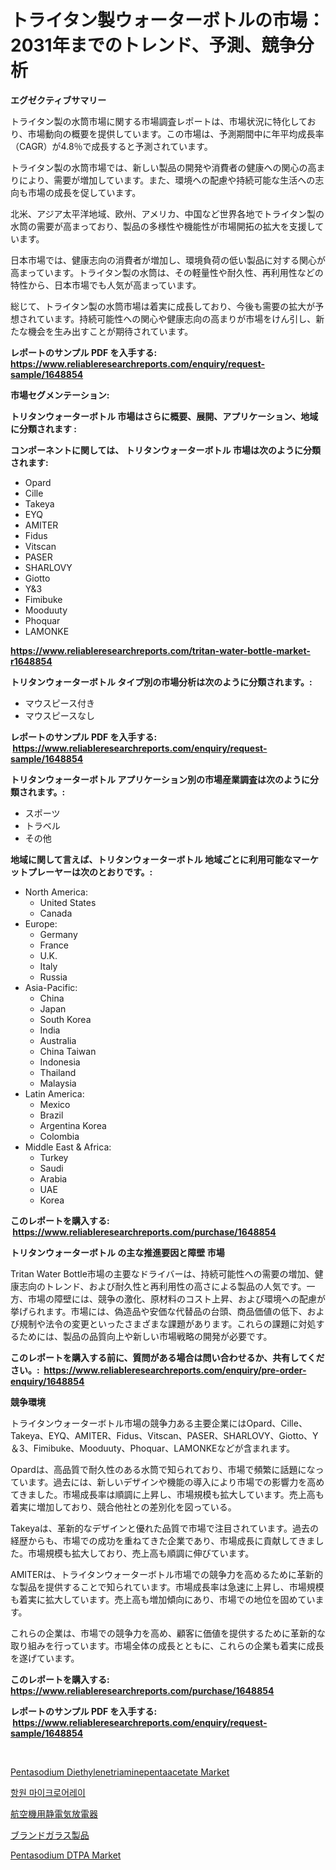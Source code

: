 <p><h1>トライタン製ウォーターボトルの市場：2031年までのトレンド、予測、競争分析</h1></p><p><strong>エグゼクティブサマリー</strong></p>
<p><p>トライタン製の水筒市場に関する市場調査レポートは、市場状況に特化しており、市場動向の概要を提供しています。この市場は、予測期間中に年平均成長率（CAGR）が4.8％で成長すると予測されています。</p><p>トライタン製の水筒市場では、新しい製品の開発や消費者の健康への関心の高まりにより、需要が増加しています。また、環境への配慮や持続可能な生活への志向も市場の成長を促しています。</p><p>北米、アジア太平洋地域、欧州、アメリカ、中国など世界各地でトライタン製の水筒の需要が高まっており、製品の多様性や機能性が市場開拓の拡大を支援しています。</p><p>日本市場では、健康志向の消費者が増加し、環境負荷の低い製品に対する関心が高まっています。トライタン製の水筒は、その軽量性や耐久性、再利用性などの特性から、日本市場でも人気が高まっています。</p><p>総じて、トライタン製の水筒市場は着実に成長しており、今後も需要の拡大が予想されています。持続可能性への関心や健康志向の高まりが市場をけん引し、新たな機会を生み出すことが期待されています。</p></p>
<p><strong>レポートのサンプル PDF を入手する: <a href="https://www.reliableresearchreports.com/enquiry/request-sample/1648854">https://www.reliableresearchreports.com/enquiry/request-sample/1648854</a></strong></p>
<p><strong>市場セグメンテーション:</strong></p>
<p><strong> トリタンウォーターボトル 市場はさらに概要、展開、アプリケーション、地域に分類されます :</strong></p>
<p><strong>コンポーネントに関しては、 トリタンウォーターボトル 市場は次のように分類されます: &nbsp;</strong></p>
<p><ul><li>Opard</li><li>‎Cille</li><li>Takeya</li><li>‎EYQ</li><li>AMITER</li><li>Fidus</li><li>Vitscan</li><li>PASER</li><li>SHARLOVY</li><li>Giotto</li><li>Y&3</li><li>Fimibuke</li><li>‎Mooduuty</li><li>Phoquar</li><li>LAMONKE</li></ul></p>
<p><strong><a href="https://www.reliableresearchreports.com/tritan-water-bottle-market-r1648854">https://www.reliableresearchreports.com/tritan-water-bottle-market-r1648854</a></strong></p>
<p><strong> トリタンウォーターボトル タイプ別の市場分析は次のように分類されます。:</strong></p>
<p><ul><li>マウスピース付き</li><li>マウスピースなし</li></ul></p>
<p><strong>レポートのサンプル PDF を入手する: &nbsp;<a href="https://www.reliableresearchreports.com/enquiry/request-sample/1648854">https://www.reliableresearchreports.com/enquiry/request-sample/1648854</a></strong></p>
<p><strong> トリタンウォーターボトル アプリケーション別の市場産業調査は次のように分類されます。:</strong></p>
<p><ul><li>スポーツ</li><li>トラベル</li><li>その他</li></ul></p>
<p><strong>地域に関して言えば、トリタンウォーターボトル 地域ごとに利用可能なマーケットプレーヤーは次のとおりです。:</strong></p>
<p><ul>
    <li>
        North America:
        <ul>
            <li>United States</li>
            <li>Canada</li>
        </ul>
    </li>
    <li>
        Europe:
        <ul>
            <li>Germany</li>
            <li>France</li>
            <li>U.K.</li>
            <li>Italy</li>
            <li>Russia</li>
        </ul>
    </li>
    <li>
        Asia-Pacific:
        <ul>
            <li>China</li>
            <li>Japan</li>
            <li>South Korea</li>
            <li>India</li>
            <li>Australia</li>
            <li>China Taiwan</li>
            <li>Indonesia</li>
            <li>Thailand</li>
            <li>Malaysia</li>
        </ul>
    </li>
    <li>
        Latin America:
        <ul>
            <li>Mexico</li>
            <li>Brazil</li>
            <li>Argentina Korea</li>
            <li>Colombia</li>
        </ul>
    </li>
    <li>
        Middle East & Africa:
        <ul>
            <li>Turkey</li>
            <li>Saudi</li>
            <li>Arabia</li>
            <li>UAE</li>
            <li>Korea</li>
        </ul>
    </li>
    </ul></p>
<p><strong>このレポートを購入する: &nbsp;<a href="https://www.reliableresearchreports.com/purchase/1648854">https://www.reliableresearchreports.com/purchase/1648854</a></strong></p>
<p><strong>トリタンウォーターボトル の主な推進要因と障壁 市場</strong></p>
<p><p>Tritan Water Bottle市場の主要なドライバーは、持続可能性への需要の増加、健康志向のトレンド、および耐久性と再利用性の高さによる製品の人気です。一方、市場の障壁には、競争の激化、原材料のコスト上昇、および環境への配慮が挙げられます。市場には、偽造品や安価な代替品の台頭、商品価値の低下、および規制や法令の変更といったさまざまな課題があります。これらの課題に対処するためには、製品の品質向上や新しい市場戦略の開発が必要です。</p></p>
<p><strong>このレポートを購入する前に、質問がある場合は問い合わせるか、共有してください。:&nbsp; <a href="https://www.reliableresearchreports.com/enquiry/pre-order-enquiry/1648854">https://www.reliableresearchreports.com/enquiry/pre-order-enquiry/1648854</a></strong></p>
<p><strong>競争環境</strong></p>
<p><p>トライタンウォーターボトル市場の競争力ある主要企業にはOpard、Cille、Takeya、EYQ、AMITER、Fidus、Vitscan、PASER、SHARLOVY、Giotto、Y＆3、Fimibuke、Mooduuty、Phoquar、LAMONKEなどが含まれます。</p><p>Opardは、高品質で耐久性のある水筒で知られており、市場で頻繁に話題になっています。過去には、新しいデザインや機能の導入により市場での影響力を高めてきました。市場成長率は順調に上昇し、市場規模も拡大しています。売上高も着実に増加しており、競合他社との差別化を図っている。</p><p>Takeyaは、革新的なデザインと優れた品質で市場で注目されています。過去の経歴からも、市場での成功を重ねてきた企業であり、市場成長に貢献してきました。市場規模も拡大しており、売上高も順調に伸びています。</p><p>AMITERは、トライタンウォーターボトル市場での競争力を高めるために革新的な製品を提供することで知られています。市場成長率は急速に上昇し、市場規模も着実に拡大しています。売上高も増加傾向にあり、市場での地位を固めています。</p><p>これらの企業は、市場での競争力を高め、顧客に価値を提供するために革新的な取り組みを行っています。市場全体の成長とともに、これらの企業も着実に成長を遂げています。</p></p>
<p><strong>このレポートを購入する: &nbsp; <a href="https://www.reliableresearchreports.com/purchase/1648854">https://www.reliableresearchreports.com/purchase/1648854</a></strong></p>
<p><strong>レポートのサンプル PDF を入手する: &nbsp;<a href="https://www.reliableresearchreports.com/enquiry/request-sample/1648854">https://www.reliableresearchreports.com/enquiry/request-sample/1648854</a></strong><strong></strong></p>
<p>&nbsp;</p>
<p><p><a href="https://issuu.com/reportprime-2/docs/pentasodium-diethylenetriaminepentaacetate-market-">Pentasodium Diethylenetriaminepentaacetate Market</a></p><p><a href="https://github.com/JackieFauhey9089475/Market-Research-Report-List-1/blob/main/125594725698.md">항원 마이크로어레이</a></p><p><a href="https://github.com/CloydAbbott2023/Market-Research-Report-List-1/blob/main/603177528359.md">航空機用静電気放電器</a></p><p><a href="https://github.com/AaronVargas43/Market-Research-Report-List-1/blob/main/288627828358.md">ブランドガラス製品</a></p><p><a href="https://issuu.com/reportprime-2/docs/pentasodium-dtpa-market-size-2030.pptx">Pentasodium DTPA Market</a></p></p>